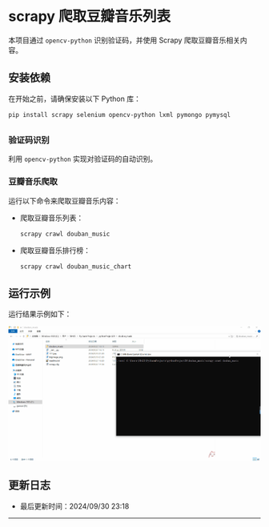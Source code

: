 

# scrapy 爬取豆瓣音乐列表

本项目通过 `opencv-python` 识别验证码，并使用 Scrapy 爬取豆瓣音乐相关内容。

## 安装依赖

在开始之前，请确保安装以下 Python 库：

```sh
pip install scrapy selenium opencv-python lxml pymongo pymysql
```

## 

### 验证码识别

利用 `opencv-python` 实现对验证码的自动识别。

### 豆瓣音乐爬取

运行以下命令来爬取豆瓣音乐内容：

- 爬取豆瓣音乐列表：
  ```sh
  scrapy crawl douban_music
  ```
- 爬取豆瓣音乐排行榜：
  ```sh
  scrapy crawl douban_music_chart
  ```

## 运行示例

运行结果示例如下：

![示例图片](./img.gif)

## 更新日志

- 最后更新时间：2024/09/30 23:18

---

